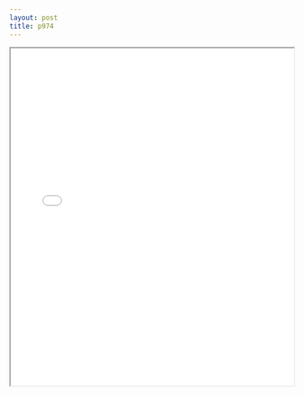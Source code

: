 ```yaml
---
layout: post
title: p974
---
```


<div class="pdf-container">
<iframe src="/ea/assets/pdfs/pubs.n.ins/p974.pdf" height="600" width="100%" allowFullScreen="true"></iframe>
</div>

